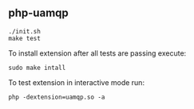 ## php-uamqp

```
./init.sh
make test
```

To install extension after all tests are passing execute:

```
sudo make intall
```

To test extension in interactive mode run:

```
php -dextension=uamqp.so -a
```

